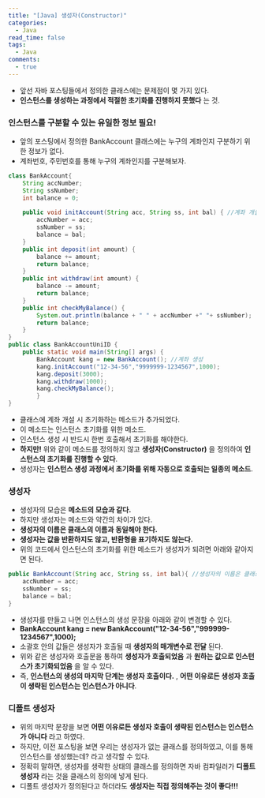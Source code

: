 ```yaml
---
title: "[Java] 생성자(Constructor)"
categories:
  - Java
read_time: false
tags:
  - Java
comments:
  - true
---
```


* 앞선 자바 포스팅들에서 정의한 클래스에는 문제점이 몇 가지 있다.
* __인스턴스를 생성하는 과정에서 적절한 초기화를 진행하지 못했다__ 는 것.

### 인스턴스를 구분할 수 있는 유일한 정보 필요!
* 앞의 포스팅에서 정의한 BankAccount 클래스에는 누구의 계좌인지 구분하기 위한 정보가 없다.
* 계좌번호, 주민번호를 통해 누구의 계좌인지를 구분해보자.

```java
class BankAccount{
	String accNumber;
	String ssNumber;
	int balance = 0;
	
	public void initAccount(String acc, String ss, int bal) { //계좌 개설 시 초기화
		accNumber = acc;
		ssNumber = ss;
		balance = bal;
	}
	public int deposit(int amount) {
		balance += amount;
		return balance;
	}
	public int withdraw(int amount) {
		balance -= amount;
		return balance;
	}
	public int checkMyBalance() {
		System.out.println(balance + " " + accNumber +" "+ ssNumber);
		return balance;
	}
}
public class BankAccountUniID {
	public static void main(String[] args) {
		BankAccount kang = new BankAccount(); //계좌 생성
		kang.initAccount("12-34-56","9999999-1234567",1000);
		kang.deposit(3000);
		kang.withdraw(1000);
		kang.checkMyBalance();
		}
}
```

* 클래스에 계좌 개설 시 초기화하는 메소드가 추가되었다.
* 이 메소드는 인스턴스 초기화를 위한 메소드.
* 인스턴스 생성 시 반드시 한번 호출해서 초기화를 해야한다.
* __하지만!__ 위와 같이 메소드를 정의하지 않고 __생성자(Constructor)__ 을 정의하여 __인스턴스의 초기화를 진행할 수 있다__.
* 생성자는 __인스턴스 생성 과정에서 초기화를 위해 자동으로 호출되는 일종의 메소드__.

### 생성자
* 생성자의 모습은 __메소드의 모습과 같다.__
* 하지만 생성자는 메소드와 약간의 차이가 있다.
* __생성자의 이름은 클래스의 이름과 동일해야 한다.__
* __생성자는 값을 반환하지도 않고, 반환형을 표기하지도 않는다.__
* 위의 코드에서 인스턴스의 초기화를 위한 메소드가 생성자가 되려면 아래와 같아지면 된다.

```java
public BankAccount(String acc, String ss, int bal){ //생성자의 이름은 클래스 이름과 동일! , 반환형 선언 없음!
    accNumber = acc;
    ssNumber = ss;
    balance = bal;
}
```

* 생성자를 만들고 나면 인스턴스의 생성 문장을 아래와 같이 변경할 수 있다.
* __BankAccount kang = new BankAccount("12-34-56","999999-1234567",1000);__
* 소괄호 안의 값들은 생성자가 호출될 때 __생성자의 매개변수로 전달__ 된다.
* 위와 같은 생성자와 호출문을 통하여 __생성자가 호출되었음__ 과 __원하는 값으로 인스턴스가 초기화되었음__ 을 알 수 있다.
* 즉, __인스턴스의 생성의 마지막 단계는 생성자 호출이다.__ , __어떤 이유로든 생성자 호출이 생략된 인스턴스는 인스턴스가 아니다__.

### 디폴트 생성자
* 위의 마지막 문장을 보면 __어떤 이유로든 생성자 호출이 생략된 인스턴스는 인스턴스가 아니다__ 라고 하였다.
* 하지만, 이전 포스팅을 보면 우리는 생성자가 없는 클래스를 정의하였고, 이를 통해 인스턴스를 생성했는데? 라고 생각할 수 있다.
* 정확히 말하면, 생성자를 생략한 상태의 클래스를 정의하면 자바 컴파일러가 __디폴트 생성자__ 라는 것을 클래스의 정의에 넣게 된다.
* 디폴트 생성자가 정의된다고 하더라도 __생성자는 직접 정의해주는 것이 좋다!!!__